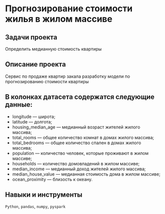 # Прогнозирование стоимости жилья в жилом массиве

## Задачи проекта
Определить медианную стоимость квартиры

## Описание проекта
Сервис по продаже квартир закала разработку модели по прогнозированию стоимости квартиры 

## В колонках датасета содержатся следующие данные:  
- longitude — широта;  
- latitude — долгота;  
- housing_median_age — медианный возраст жителей жилого массива;  
- total_rooms — общее количество комнат в домах жилого массива;  
- total_bedrooms — общее количество спален в домах жилого массива;  
- population — количество человек, которые проживают в жилом массиве;  
- households — количество домовладений в жилом массиве;  
- median_income — медианный доход жителей жилого массива;  
- median_house_value — медианная стоимость дома в жилом массиве;  
- ocean_proximity — близость к океану.  

## Навыки и инструменты
`Python`, `pandas`, `numpy`, `pyspark`
